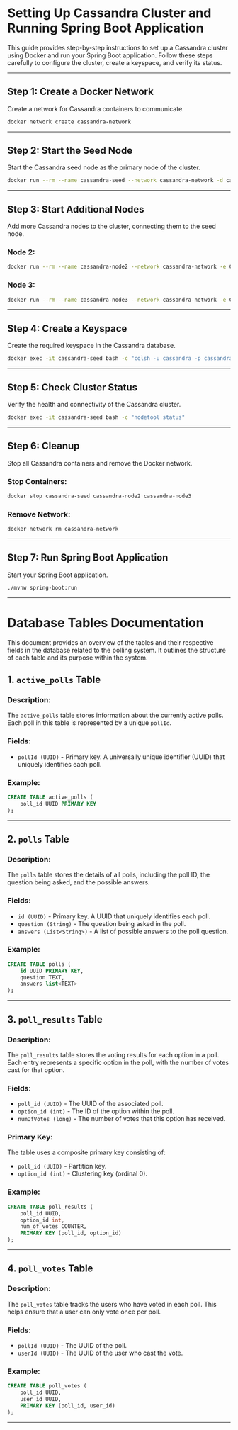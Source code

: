 # Setting Up Cassandra Cluster and Running Spring Boot Application

This guide provides step-by-step instructions to set up a Cassandra cluster using Docker and run your Spring Boot application. Follow these steps carefully to configure the cluster, create a keyspace, and verify its status.

---

## Step 1: Create a Docker Network
Create a network for Cassandra containers to communicate.

```bash
docker network create cassandra-network
```

---

## Step 2: Start the Seed Node
Start the Cassandra seed node as the primary node of the cluster.

```bash
docker run --rm --name cassandra-seed --network cassandra-network -d cassandra:4.0.7
```

---

## Step 3: Start Additional Nodes
Add more Cassandra nodes to the cluster, connecting them to the seed node.

### Node 2:
```bash
docker run --rm --name cassandra-node2 --network cassandra-network -e CASSANDRA_SEEDS=cassandra-seed -d cassandra:4.0.7
```

### Node 3:
```bash
docker run --rm --name cassandra-node3 --network cassandra-network -e CASSANDRA_SEEDS=cassandra-seed -d cassandra:4.0.7
```

---

## Step 4: Create a Keyspace
Create the required keyspace in the Cassandra database.

```bash
docker exec -it cassandra-seed bash -c "cqlsh -u cassandra -p cassandra -e \"CREATE KEYSPACE IF NOT EXISTS spring_cassandra WITH replication = {'class': 'SimpleStrategy', 'replication_factor': 1};\""
```

---

## Step 5: Check Cluster Status
Verify the health and connectivity of the Cassandra cluster.

```bash
docker exec -it cassandra-seed bash -c "nodetool status"
```

---

## Step 6: Cleanup
Stop all Cassandra containers and remove the Docker network.

### Stop Containers:
```bash
docker stop cassandra-seed cassandra-node2 cassandra-node3
```

### Remove Network:
```bash
docker network rm cassandra-network
```

---

## Step 7: Run Spring Boot Application
Start your Spring Boot application.

```bash
./mvnw spring-boot:run
```

---

# Database Tables Documentation

This document provides an overview of the tables and their respective fields in the database related to the polling system. It outlines the structure of each table and its purpose within the system.

## 1. `active_polls` Table

### Description:
The `active_polls` table stores information about the currently active polls. Each poll in this table is represented by a unique `pollId`.

### Fields:
- `pollId (UUID)` - Primary key. A universally unique identifier (UUID) that uniquely identifies each poll.

### Example:
```sql
CREATE TABLE active_polls (
    poll_id UUID PRIMARY KEY
);
```

---

## 2. `polls` Table

### Description:
The `polls` table stores the details of all polls, including the poll ID, the question being asked, and the possible answers.

### Fields:
- `id (UUID)` - Primary key. A UUID that uniquely identifies each poll.
- `question (String)` - The question being asked in the poll.
- `answers (List<String>)` - A list of possible answers to the poll question.

### Example:
```sql
CREATE TABLE polls (
    id UUID PRIMARY KEY,
    question TEXT,
    answers list<TEXT>
);
```

---

## 3. `poll_results` Table

### Description:
The `poll_results` table stores the voting results for each option in a poll. Each entry represents a specific option in the poll, with the number of votes cast for that option.

### Fields:
- `poll_id (UUID)` - The UUID of the associated poll.
- `option_id (int)` - The ID of the option within the poll.
- `numOfVotes (long)` - The number of votes that this option has received.

### Primary Key:
The table uses a composite primary key consisting of:
- `poll_id (UUID)` - Partition key.
- `option_id (int)` - Clustering key (ordinal 0).

### Example:
```sql
CREATE TABLE poll_results (
    poll_id UUID,
    option_id int,
    num_of_votes COUNTER,
    PRIMARY KEY (poll_id, option_id)
);
```

---

## 4. `poll_votes` Table

### Description:
The `poll_votes` table tracks the users who have voted in each poll. This helps ensure that a user can only vote once per poll.

### Fields:
- `pollId (UUID)` - The UUID of the poll.
- `userId (UUID)` - The UUID of the user who cast the vote.

### Example:
```sql
CREATE TABLE poll_votes (
    poll_id UUID,
    user_id UUID,
    PRIMARY KEY (poll_id, user_id)
);
```

---
